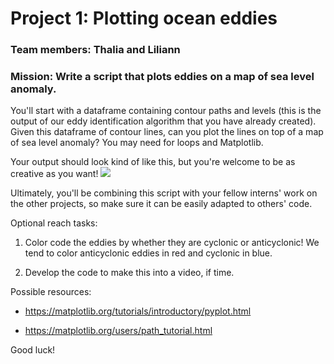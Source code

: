# Project 1: Plotting ocean eddies
### Team members: Thalia and Liliann

### Mission: Write a script that plots eddies on a map of sea level anomaly.

You'll start with a dataframe containing contour paths and levels (this is the output of our eddy identification algorithm that you have already created). Given this dataframe of contour lines, can you plot the lines on top of a map of sea level anomaly? You may need for loops and Matplotlib.

Your output should look kind of like this, but you're welcome to be as creative as you want! ![](https://raw.githubusercontent.com/amnh/BridgeUP-STEM-Oceans-Six/master/photos/SLA_with_contours.png?token=AmUbDnSOQ0VJNj8F7JVAFOKbDs_HY-xsks5cv3BvwA%3D%3D)

Ultimately, you'll be combining this script with your fellow interns' work on the other projects, so make sure it can be easily adapted to others' code.

Optional reach tasks:
1) Color code the eddies by whether they are cyclonic or anticyclonic! We tend to color anticyclonic eddies in red and cyclonic in blue.

2) Develop the code to make this into a video, if time.

Possible resources:
- https://matplotlib.org/tutorials/introductory/pyplot.html

- https://matplotlib.org/users/path_tutorial.html

Good luck!
